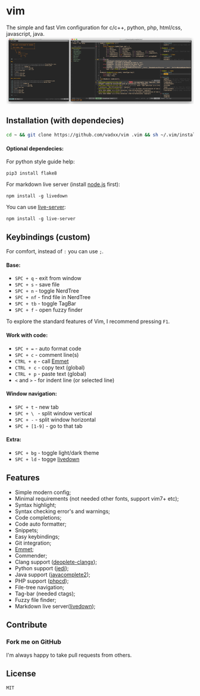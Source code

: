 # vim
The simple and fast Vim configuration for c/c++, python, php, html/css, javascript, java.
![demo]

## Installation (with dependecies)
```bash
cd ~ && git clone https://github.com/vadxx/vim .vim && sh ~/.vim/install.sh
```
#### Optional dependecies:
For python style guide help:
```
pip3 install flake8
```
For markdown live server (install [node.js] first):
```
npm install -g livedown
```
You can use [live-server]:
```
npm install -g live-server
```

## Keybindings (custom)
For comfort, instead of `:` you can use `;`. 
#### Base:
*   `SPC + q` - exit from window
*   `SPC + s` - save file
*   `SPC + n` - toggle NerdTree
*   `SPC + nf` - find file in NerdTree
*   `SPC + tb` - toggle TagBar
*   `SPC + f` - open fuzzy finder

To explore the standard features of Vim, I recommend pressing `F1`.

#### Work with code:
*   `SPC + =` - auto format code
*   `SPC + c` - comment line(s)
*   `CTRL + e` - call [Emmet]
*   `CTRL + c` - copy text (global)
*   `CTRL + p` - paste text (global)
*   `<` and `>` - for indent line (or selected line)

#### Window navigation:
*   `SPC + t` - new tab
*   `SPC + \ ` - split window vertical
*   `SPC + -` - split window horizontal
*   `SPC + [1-9]` - go to that tab

#### Extra:
*   `SPC + bg` - toggle light/dark theme
*   `SPC + ld` - togge [livedown]

## Features
*   Simple modern config;
*   Minimal requirements (not needed other fonts, support vim7+ etc);
*   Syntax highlight;
*   Syntax checking error's and warnings;
*   Code completions;
*   Code auto formatter;
*   Snippets;
*   Easy keybindings;
*   Git integration;
*   [Emmet];
*   Commender;
*   Clang support ([deoplete-clangx]);
*   Python support ([jedi]);
*   Java support ([javacomplete2]);
*   PHP support ([phpcd]);
*   File-tree navigation;
*   Tag-bar (needed ctags);
*   Fuzzy file finder;
*   Markdown live server([livedown]);

## Contribute
### Fork me on GitHub
I'm always happy to take pull requests from others.

[homebrew]:https://brew.sh
[vim-plug]:https://github.com/junegunn/vim-plug
[Vim]:http://www.vim.org/download.php#pc
[node.js]:https://nodejs.org/en/
[live-server]:https://www.npmjs.com/package/live-server
[demo]:./demo.png

[Emmet]:https://github.com/mattn/emmet-vim
[deoplete-clangx]:https://github.com/Shougo/deoplete-clangx
[jedi]:https://github.com/zchee/deoplete-jedi
[javacomplete2]:https://github.com/artur-shaik/vim-javacomplete2
[phpcd]:https://github.com/lvht/phpcd.vim

[livedown]:https://github.com/shime/livedown
## License
```
MIT
```
